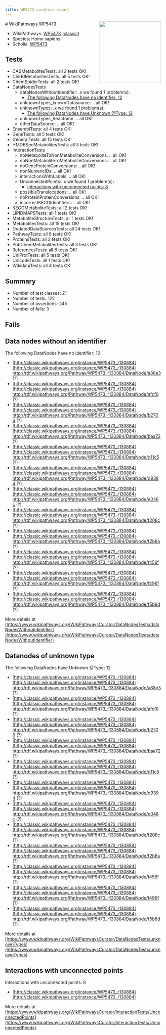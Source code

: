 ```yaml
---
title: WP5473 curation report
---
```


<img style="float: right; width: 200px" src="https://upload.wikimedia.org/wikipedia/commons/thumb/8/83/Wplogo_with_text_500.png/640px-Wplogo_with_text_500.png" />
# WikiPathways WP5473

* WikiPathways: [WP5473](https://wikipathways.org/pathways/WP5473) ([classic](https://classic.wikipathways.org/instance/WP5473))
* Species: Homo sapiens
* Scholia: [WP5473](https://scholia.toolforge.org/wikipathways/WP5473)
## Tests
* CASMetabolitesTests: all 2 tests OK!
* ChEBIMetabolitesTests: all 5 tests OK!
* ChemSpiderTests: all 2 tests OK!
* DataNodesTests
    * dataNodesWithoutIdentifier: .x we found 1 problem(s):
        * [The following DataNodes have no identifier: 12](#8792c492)
    * unknownTypes_knownDatasource: .. all OK!
    * unknownTypes: .x we found 1 problem(s):
        * [The following DataNodes have Unknown @Type: 12](#ef950833)
    * unknownTypes_Reactome: .. all OK!
    * otherDataSource: .. all OK!
* EnsemblTests: all 4 tests OK!
* GeneTests: all 5 tests OK!
* GeneralTests: all 15 tests OK!
* HMDBSecMetabolitesTests: all 3 tests OK!
* InteractionTests
    * noMetaboliteToNonMetaboliteConversions: .. all OK!
    * noNonMetaboliteToMetaboliteConversions: .. all OK!
    * noGeneProteinConversions: .. all OK!
    * nonNumericIDs: .. all OK!
    * interactionsWithLabels: .. all OK!
    * UnconnectedPoints: .x we found 1 problem(s):
        * [Interactions with unconnected points: 8](#35a61ae0)
    * possibleTranslocations: .. all OK!
    * noProteinProteinConversions: .. all OK!
    * incorrectKEGGIdentifiers: .. all OK!
* KEGGMetaboliteTests: all 2 tests OK!
* LIPIDMAPSTests: all 1 tests OK!
* MetaboliteStructureTests: all 1 tests OK!
* MetabolitesTests: all 15 tests OK!
* OudatedDataSourcesTests: all 24 tests OK!
* PathwayTests: all 8 tests OK!
* ProteinsTests: all 2 tests OK!
* PubChemMetabolitesTests: all 3 tests OK!
* ReferencesTests: all 6 tests OK!
* UniProtTests: all 5 tests OK!
* UnicodeTests: all 1 tests OK!
* WikidataTests: all 4 tests OK!


## Summary

* Number of test classes: 21
* Number of tests: 122
* Number of assertions: 245
* Number of fails: 3

## Fails

<a name="8792c492" />

## Data nodes without an identifier

The following DataNodes have no identifier: 12

* [http://classic.wikipathways.org/instance/WP5473_r130884](http://classic.wikipathways.org/instance/WP5473_r130884) http://rdf.wikipathways.org/Pathway/WP5473_r130884/DataNode/a88e3 (?)
* [http://classic.wikipathways.org/instance/WP5473_r130884](http://classic.wikipathways.org/instance/WP5473_r130884) http://rdf.wikipathways.org/Pathway/WP5473_r130884/DataNode/afcf0 (?)
* [http://classic.wikipathways.org/instance/WP5473_r130884](http://classic.wikipathways.org/instance/WP5473_r130884) http://rdf.wikipathways.org/Pathway/WP5473_r130884/DataNode/b2706 (?)
* [http://classic.wikipathways.org/instance/WP5473_r130884](http://classic.wikipathways.org/instance/WP5473_r130884) http://rdf.wikipathways.org/Pathway/WP5473_r130884/DataNode/baa72 (?)
* [http://classic.wikipathways.org/instance/WP5473_r130884](http://classic.wikipathways.org/instance/WP5473_r130884) http://rdf.wikipathways.org/Pathway/WP5473_r130884/DataNode/d11c5 (?)
* [http://classic.wikipathways.org/instance/WP5473_r130884](http://classic.wikipathways.org/instance/WP5473_r130884) http://rdf.wikipathways.org/Pathway/WP5473_r130884/DataNode/d9394 (?)
* [http://classic.wikipathways.org/instance/WP5473_r130884](http://classic.wikipathways.org/instance/WP5473_r130884) http://rdf.wikipathways.org/Pathway/WP5473_r130884/DataNode/e048c (?)
* [http://classic.wikipathways.org/instance/WP5473_r130884](http://classic.wikipathways.org/instance/WP5473_r130884) http://rdf.wikipathways.org/Pathway/WP5473_r130884/DataNode/f208c (?)
* [http://classic.wikipathways.org/instance/WP5473_r130884](http://classic.wikipathways.org/instance/WP5473_r130884) http://rdf.wikipathways.org/Pathway/WP5473_r130884/DataNode/f2b8a (?)
* [http://classic.wikipathways.org/instance/WP5473_r130884](http://classic.wikipathways.org/instance/WP5473_r130884) http://rdf.wikipathways.org/Pathway/WP5473_r130884/DataNode/f456f (?)
* [http://classic.wikipathways.org/instance/WP5473_r130884](http://classic.wikipathways.org/instance/WP5473_r130884) http://rdf.wikipathways.org/Pathway/WP5473_r130884/DataNode/f496f (?)
* [http://classic.wikipathways.org/instance/WP5473_r130884](http://classic.wikipathways.org/instance/WP5473_r130884) http://rdf.wikipathways.org/Pathway/WP5473_r130884/DataNode/f5b8d (?)


More details at [https://www.wikipathways.org/WikiPathwaysCurator/DataNodesTests/dataNodesWithoutIdentifier](https://www.wikipathways.org/WikiPathwaysCurator/DataNodesTests/dataNodesWithoutIdentifier)

<a name="ef950833" />

## Datanodes of unknown type

The following DataNodes have Unknown @Type: 12

* [http://classic.wikipathways.org/instance/WP5473_r130884](http://classic.wikipathways.org/instance/WP5473_r130884) http://rdf.wikipathways.org/Pathway/WP5473_r130884/DataNode/a88e3 (?)
* [http://classic.wikipathways.org/instance/WP5473_r130884](http://classic.wikipathways.org/instance/WP5473_r130884) http://rdf.wikipathways.org/Pathway/WP5473_r130884/DataNode/afcf0 (?)
* [http://classic.wikipathways.org/instance/WP5473_r130884](http://classic.wikipathways.org/instance/WP5473_r130884) http://rdf.wikipathways.org/Pathway/WP5473_r130884/DataNode/b2706 (?)
* [http://classic.wikipathways.org/instance/WP5473_r130884](http://classic.wikipathways.org/instance/WP5473_r130884) http://rdf.wikipathways.org/Pathway/WP5473_r130884/DataNode/baa72 (?)
* [http://classic.wikipathways.org/instance/WP5473_r130884](http://classic.wikipathways.org/instance/WP5473_r130884) http://rdf.wikipathways.org/Pathway/WP5473_r130884/DataNode/d11c5 (?)
* [http://classic.wikipathways.org/instance/WP5473_r130884](http://classic.wikipathways.org/instance/WP5473_r130884) http://rdf.wikipathways.org/Pathway/WP5473_r130884/DataNode/d9394 (?)
* [http://classic.wikipathways.org/instance/WP5473_r130884](http://classic.wikipathways.org/instance/WP5473_r130884) http://rdf.wikipathways.org/Pathway/WP5473_r130884/DataNode/e048c (?)
* [http://classic.wikipathways.org/instance/WP5473_r130884](http://classic.wikipathways.org/instance/WP5473_r130884) http://rdf.wikipathways.org/Pathway/WP5473_r130884/DataNode/f208c (?)
* [http://classic.wikipathways.org/instance/WP5473_r130884](http://classic.wikipathways.org/instance/WP5473_r130884) http://rdf.wikipathways.org/Pathway/WP5473_r130884/DataNode/f2b8a (?)
* [http://classic.wikipathways.org/instance/WP5473_r130884](http://classic.wikipathways.org/instance/WP5473_r130884) http://rdf.wikipathways.org/Pathway/WP5473_r130884/DataNode/f456f (?)
* [http://classic.wikipathways.org/instance/WP5473_r130884](http://classic.wikipathways.org/instance/WP5473_r130884) http://rdf.wikipathways.org/Pathway/WP5473_r130884/DataNode/f496f (?)
* [http://classic.wikipathways.org/instance/WP5473_r130884](http://classic.wikipathways.org/instance/WP5473_r130884) http://rdf.wikipathways.org/Pathway/WP5473_r130884/DataNode/f5b8d (?)


More details at [https://www.wikipathways.org/WikiPathwaysCurator/DataNodesTests/unknownTypes](https://www.wikipathways.org/WikiPathwaysCurator/DataNodesTests/unknownTypes)

<a name="35a61ae0" />

## Interactions with unconnected points

Interactions with unconnected points: 8

* [http://classic.wikipathways.org/instance/WP5473_r130884](http://classic.wikipathways.org/instance/WP5473_r130884)


More details at [https://www.wikipathways.org/WikiPathwaysCurator/InteractionTests/UnconnectedPoints](https://www.wikipathways.org/WikiPathwaysCurator/InteractionTests/UnconnectedPoints)

